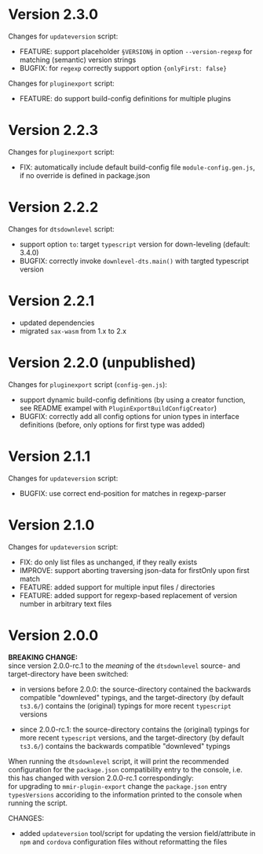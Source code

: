 
# Version 2.3.0

Changes for `updateversion` script:
 * FEATURE: support placeholder `§VERSION§` in option `--version-regexp` for matching (semantic) version strings
 * BUGFIX: for `regexp` correctly support option `{onlyFirst: false}`

Changes for `pluginexport` script:
 * FEATURE: do support build-config definitions for multiple plugins

# Version 2.2.3

Changes for `pluginexport` script:
 * FIX: automatically include default build-config file `module-config.gen.js`,
        if no override is defined in package.json

# Version 2.2.2

Changes for `dtsdownlevel` script:
 * support option `to`: target `typescript` version for down-leveling (default: 3.4.0)
 * BUGFIX: correctly invoke `downlevel-dts.main()` with targted typescript version


# Version 2.2.1

 * updated dependencies
 * migrated `sax-wasm` from 1.x to 2.x

# Version 2.2.0 (unpublished)

Changes for `pluginexport` script (`config-gen.js`):
 * support dynamic build-config definitions (by using a creator function, see README exampel with `PluginExportBuildConfigCreator`)
 * BUGFIX: correctly add all config options for union types in interface definitions
           (before, only options for first type was added)

# Version 2.1.1

Changes for `updateversion` script:
 * BUGFIX: use correct end-position for matches in regexp-parser

# Version 2.1.0

Changes for `updateversion` script:
 * FIX: do only list files as unchanged, if they really exists
 * IMPROVE: support aborting traversing json-data for firstOnly upon first match
 * FEATURE: added support for multiple input files / directories
 * FEATURE: added support for regexp-based replacement of version number in arbitrary text files

# Version 2.0.0

**BREAKING CHANGE:**  
since version 2.0.0-rc.1 to the _meaning_ of the `dtsdownlevel` source- and target-directory
have been switched:

 * in versions before 2.0.0:
   the source-directory contained the backwards compatible "downleved" typings, and the
   target-directory (by default `ts3.6/`) contains the (original) typings for
   more recent `typescript` versions

 * since 2.0.0-rc.1:
   the source-directory contains the (original) typings for more recent
   `typescript` versions, and the target-directory (by default `ts3.6/`)
   contains the backwards compatible "downleved" typings

When running the `dtsdownlevel` script, it will print the recommended configuration
for the `package.json` compatibility entry to the console, i.e. this has changed
with version 2.0.0-rc.1 correspondingly:  
for upgrading to `mmir-plugin-export` change the `package.json` entry `typesVersions`
accoriding to the information printed to the console when running the script.


CHANGES:

 * added `updateversion` tool/script for updating the version field/attribute
   in `npm` and `cordova` configuration files without reformatting the files
